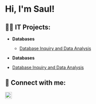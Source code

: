 <h1>Hi, I'm Saul! 
  
<h2>👨‍💻 IT Projects:</h2>

- <b>Databases </b>
  - [Database Inquiry and Data Analysis](https://drive.google.com/file/d/1jdufmny-KhIf0n0iMlzpZFbM2Su90SWF/view?usp=sharing)

-  <b>Databases </b>
  - [Database Inquiry and Data Analysis](https://drive.google.com/file/d/1jdufmny-KhIf0n0iMlzpZFbM2Su90SWF/view?usp=sharing)


<h2> 🤳 Connect with me:</h2>

[<img align="left" alt="Saul Casillas | LinkedIn" width="22px" src="https://cdn.jsdelivr.net/npm/simple-icons@v3/icons/linkedin.svg" />][linkedin]


[linkedin]: https://linkedin.com/in/saulcasillas
